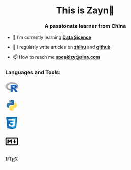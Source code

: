 <h1 align="center">This is Zayn👋</h1>
<h3 align="center">A passionate learner from China</h3>

- 🌱 I’m currently learning **[Data Sicence](https://simple.wikipedia.org/wiki/Data_science)**

- 📝 I regularly write articles on **[zhihu](https://www.zhihu.com/people/lzy-58-17-44)** and **[github](zlzayn.github.io/mine)**

- 📫 How to reach me **speaklzy@sina.com**

<h3 align="left">Languages and Tools:</h3>
<p align="left"> <a href="https://www.r-project.org" target="_blank" rel="noreferrer"> <img src="https://github.com/devicons/devicon/blob/master/icons/r/r-original.svg" alt="python" width="40" height="40"/> </a> </p>
<p align="left"> <a href="https://www.python.org" target="_blank" rel="noreferrer"> <img src="https://raw.githubusercontent.com/devicons/devicon/master/icons/python/python-original.svg" alt="R" width="40" height="40"/> </a> </p>
<p align="left"> <a href="https://www.w3.org/Style/CSS" target="_blank" rel="noreferrer"> <img src="https://github.com/devicons/devicon/blob/master/icons/css3/css3-original.svg" alt="R" width="40" height="40"/> </a> </p>
<p align="left"> <a href="https://www.markdownguide.org" target="_blank" rel="noreferrer"> <img src="https://github.com/devicons/devicon/blob/master/icons/markdown/markdown-original.svg" alt="R" width="40" height="40"/> </a> </p>
<p align="left"> <a href="https://www.latex-project.org" target="_blank" rel="noreferrer"> <img src="https://github.com/devicons/devicon/blob/master/icons/latex/latex-original.svg" alt="R" width="40" height="40"/> </a> </p>
